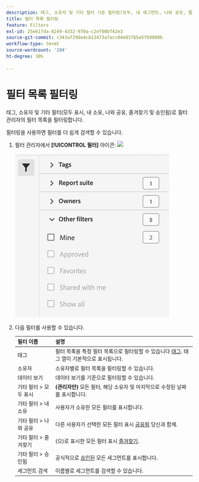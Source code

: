 ```yaml
---
description: 태그, 소유자 및 기타 필터 기준 필터링(모두, 내 세그먼트, 나와 공유, 즐겨찾기 및 승인됨 표시)
title: 필터 목록 필터링
feature: Filters
exl-id: 25e617da-8249-4332-970a-c2ef00bf42e3
source-git-commit: c343a729de4cb13473a7acc04e837b5e5f69809b
workflow-type: tm+mt
source-wordcount: '194'
ht-degree: 30%

---
```


# 필터 목록 필터링

태그, 소유자 및 기타 필터(모두 표시, 내 소유, 나와 공유, 즐겨찾기 및 승인됨)로 필터 관리자의 필터 목록을 필터링합니다.

필터링을 사용하면 필터를 더 쉽게 검색할 수 있습니다.

1. 필터 관리자에서 **[!UICONTROL 필터]** 아이콘:  ![](https://spectrum.adobe.com/static/icons/workflow_18/Smock_Filter_18_N.svg)

   ![필터 아이콘 및 사용 가능한 필터를 표시하는 필터 관리자.](assets/filtering.png)

2. 다음 필터를 사용할 수 있습니다.

   | 필터 이름 | 설명 |
   |---|---|
   | 태그 | 필터 목록을 특정 필터 목록으로 필터링할 수 있습니다 [태그](/help/components/filters/filters-tag.md). 태그 열이 기본적으로 표시됩니다. |
   | 소유자 | 소유자별로 필터 목록을 필터링할 수 있습니다. |
   | 데이터 보기 | 데이터 보기를 기준으로 필터링할 수 있습니다. |
   | 기타 필터 > 모두 표시 | **(관리자만)** 모든 필터, 해당 소유자 및 마지막으로 수정된 날짜를 표시합니다. |
   | 기타 필터 > 내 소유 | 사용자가 소유한 모든 필터를 표시합니다. |
   | 기타 필터 > 나와 공유 | 다른 사용자가 선택한 모든 필터 표시 [공유됨](/help/components/filters/filters-share.md) 당신과 함께. |
   | 기타 필터 > 즐겨찾기 | (으)로 표시한 모든 필터 표시 [즐겨찾기](/help/components/filters/filters-favorite.md). |
   | 기타 필터 > 승인됨 | 공식적으로 [승인된](/help/components/filters/filters-approve.md) 모든 세그먼트를 표시합니다. |
   | 세그먼트 검색 | 이름별로 세그먼트를 검색할 수 있습니다. |
